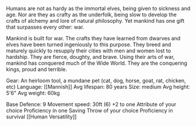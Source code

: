 Humans are not as hardy as the immortal elves, being given to sickness and age. Nor are they as crafty as the underfolk, being slow to develop the crafts of alchemy and lore of natural philosophy. Yet mankind has one gift that surpasses every other: war.  
  
Mankind is built for war. The crafts they have learned from dwarves and elves have been turned ingeniously to this purpose. They breed and maturely quickly to resupply their cities with men and women lost to hardship. They are fierce, doughty, and brave. Using their arts of war, mankind has conquered much of the Wide World. They are the conquering kings, proud and terrible.

Gear: An heirloom tool, a mundane pet (cat, dog, horse, goat, rat, chicken, etc)
Language: [[Mannish]]
Avg lifespan: 80 years
Size: medium
Avg height: 5'6"
Avg weight: 60kg

Base Defence: 9
Movement speed: 30ft (6)
+2 to one Attribute of your choice
Proficiency in one Saving Throw of your choice
Proficiency in survival
[[Human Versatility]]